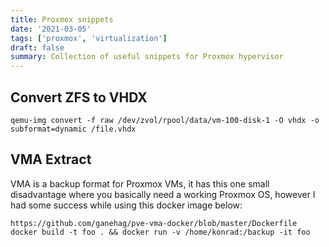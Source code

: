```yaml
---
title: Proxmox snippets
date: '2021-03-05'
tags: ['proxmox', 'virtualization']
draft: false
summary: Collection of useful snippets for Proxmox hypervisor
---
```


## Convert ZFS to VHDX

```
qemu-img convert -f raw /dev/zvol/rpool/data/vm-100-disk-1 -O vhdx -o subformat=dynamic /file.vhdx
```

## VMA Extract

VMA is a backup format for Proxmox VMs, it has this one small disadvantage where you basically need a working Proxmox OS, however I had some success while using this docker image below:

```
https://github.com/ganehag/pve-vma-docker/blob/master/Dockerfile
docker build -t foo . && docker run -v /home/konrad:/backup -it foo
```
